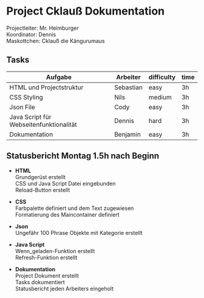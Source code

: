 # Project Cklauß Dokumentation
Projectleiter: Mr. Heimburger<br>
Koordinator: Dennis<br>
Maskottchen: Cklauß die Kängurumaus

## Tasks
| Aufgabe | Arbeiter | difficulty | time |
|---|---|---|---|
|HTML und Projectstruktur|Sebastian|easy|3h
|CSS Styling|Nils|medium|3h
|Json File|Cody|easy|3h
|Java Script für Webseitenfunktionalität|Dennis|hard|3h
|Dokumentation|Benjamin|easy|3h

## Statusbericht Montag 1.5h nach Beginn
- **HTML**<br>
    Grundgerüst erstellt<br>
    CSS und Java Script Datei eingebunden<br>
    Reload-Button erstellt<p>
- **CSS**<br>
    Farbpalette definiert und dem Text zugewiesen<br>
    Formatierung des Maincontainer definiert<p>
- **Json**<br>
    Ungefähr 100 Phrase Objekte mit Kategorie erstellt<p>
- **Java Script**<br>
    Wenn_geladen-Funktion erstellt<br>
    Refresh-Funktion erstellt<p>
- **Dokumentation**<br>
    Project Dokument erstellt<br>
    Tasks dokumentiert<br>
    Statusbericht jeden Arbeiters eingeholt<p>